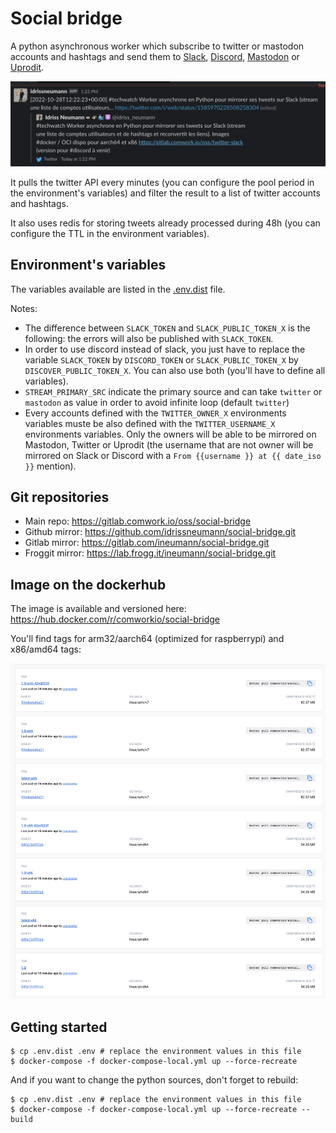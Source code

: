 # Social bridge

A python asynchronous worker which subscribe to twitter or mastodon accounts and hashtags and send them to [Slack](https://slack.com), [Discord](https://discord.com), [Mastodon](https://mastodon.social) or [Uprodit](https://www.uprodit.com).

![slack](./img/slack.png)

It pulls the twitter API every minutes (you can configure the pool period in the environment's variables) and filter the result to a list of twitter accounts and hashtags.

It also uses redis for storing tweets already processed during 48h (you can configure the TTL in the environment variables).

## Environment's variables

The variables available are listed in the [.env.dist](./.env.dist) file.

Notes:
* The difference between `SLACK_TOKEN` and `SLACK_PUBLIC_TOKEN_X` is the following: the errors will also be published with `SLACK_TOKEN`.
* In order to use discord instead of slack, you just have to replace the variable `SLACK_TOKEN` by `DISCORD_TOKEN` or `SLACK_PUBLIC_TOKEN_X` by `DISCOVER_PUBLIC_TOKEN_X`. You can also use both (you'll have to define all variables).
* `STREAM_PRIMARY_SRC` indicate the primary source and can take `twitter` or `mastodon` as value in order to avoid infinite loop (default `twitter`)
* Every accounts defined with the `TWITTER_OWNER_X` environments variables muste be also defined with the `TWITTER_USERNAME_X` environments variables. Only the owners will be able to be mirrored on Mastodon, Twitter or Uprodit (the username that are not owner will be mirrored on Slack or Discord with a `From {{username }} at {{ date_iso }}` mention).

## Git repositories

* Main repo: https://gitlab.comwork.io/oss/social-bridge
* Github mirror: https://github.com/idrissneumann/social-bridge.git
* Gitlab mirror: https://gitlab.com/ineumann/social-bridge.git
* Froggit mirror: https://lab.frogg.it/ineumann/social-bridge.git

## Image on the dockerhub

The image is available and versioned here: https://hub.docker.com/r/comworkio/social-bridge

You'll find tags for arm32/aarch64 (optimized for raspberrypi) and x86/amd64 tags:

![tags](./img/tags.png)

## Getting started

```shell
$ cp .env.dist .env # replace the environment values in this file
$ docker-compose -f docker-compose-local.yml up --force-recreate
```

And if you want to change the python sources, don't forget to rebuild:

```shell
$ cp .env.dist .env # replace the environment values in this file
$ docker-compose -f docker-compose-local.yml up --force-recreate --build
```
